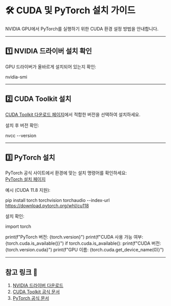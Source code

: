 # 🛠️ CUDA 및 PyTorch 설치 가이드

NVIDIA GPU에서 PyTorch를 실행하기 위한 CUDA 환경 설정 방법을 안내합니다.

---

## 1️⃣ NVIDIA 드라이버 설치 확인

GPU 드라이버가 올바르게 설치되어 있는지 확인:

nvidia-smi

---

## 2️⃣ CUDA Toolkit 설치

[CUDA Toolkit 다운로드 페이지](https://developer.nvidia.com/cuda-toolkit)에서 적합한 버전을 선택하여 설치하세요.

설치 후 버전 확인:

nvcc --version

---

## 3️⃣ PyTorch 설치

PyTorch 공식 사이트에서 환경에 맞는 설치 명령어를 확인하세요:  
[PyTorch 설치 페이지](https://pytorch.org/get-started/locally/)

예시 (CUDA 11.8 지원):

pip install torch torchvision torchaudio --index-url https://download.pytorch.org/whl/cu118

설치 확인:

import torch

print(f"PyTorch 버전: {torch.version}")
print(f"CUDA 사용 가능 여부: {torch.cuda.is_available()}")
if torch.cuda.is_available():
print(f"CUDA 버전: {torch.version.cuda}")
print(f"GPU 이름: {torch.cuda.get_device_name(0)}")

---

## 참고 링크 🔗

1. [NVIDIA 드라이버 다운로드](https://www.nvidia.com/Download/index.aspx)  
2. [CUDA Toolkit 공식 문서](https://docs.nvidia.com/cuda/)  
3. [PyTorch 공식 문서](https://pytorch.org/docs/)
